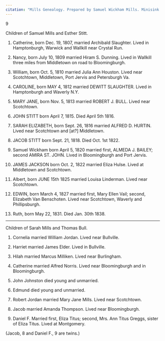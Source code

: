 ```yaml
---
citation: "Mills Genealogy. Prepared by Samuel Wickham Mills. Minisink Valley Historical Society, Port Jervis NY, p9. Used with permission."
---
```

9

Children of Samuel Mills and Esther Stitt.

1. Catherine, born Dec. 19, 1807, married Archibald Slaughter. Lived in Hamptonburgh, Warwick and Wallkill near Crystal Run.

2. Nancy, born July 10, 1809 married Hiram S. Dunning. Lived in Wallkill three miles from Middletown on road to Bloomingburgh.

3. William, born Oct. 5, 1810 married Julia Ann Houston. Lived near Scotchtown, Middletown, Port Jervis and Petersburgh Va. 

4. CAROLINE, born MAY 4, 1812 married DEWITT SLAUGHTER. Lived in Hamptonburgh and Waverly N.Y.

5. MARY JANE, born Nov. 5, 1813 married ROBERT J. BULL. Lived near Scotchtown.

6. JOHN STITT born April 7, 1815. Died April 5th 1816.

7. SARAH ELIZABETH, born Sept. 26, 1816 married ALFRED D. HURTIN. Lived near Scotchtown and [at?] Middletown.

8. JACOB STITT born Sept. 21, 1818. Died Oct. 1st 1822.

9. Samuel Wickham born April 5, 1820 married first, ALMEDA J. BAILEY; second AMIRA ST. JOHN. Lived in Bloomingburgh and Port Jervis.

10. JAMES JACKSON born Oct. 2, 1822 married Eliza Hulse. Lived at Middletown and Scotchtown.

11. Albert, born JUNE 15th 1825 married Louisa Linderman. Lived near Scotchtown.

12. EDWIN, born March 4, 1827 married first, Mary Ellen Vail; second, Elizabeth Van Benschoten. Lived near Scotchtown, Waverly and Phillipsburgh.

13. Ruth, born May 22, 1831. Died Jan. 30th 1838.

-----

Children of Sarah Mills and Thomas Bull.

1. Cornelia married William Jordan. Lived near Bullville.

2. Harriet married James Elder. Lived in Bullville.

3. Hilah married Marcus Milliken. Lived near Burlingham.

4. Catherine married Alfred Norris. Lived near Bloomingburgh and in Bloomingburgh.

5. John Johnston died young and unmarried.

6. Edmund died young and unmarried.

7. Robert Jordan married Mary Jane Mills. Lived near Scotchtown.

8. Jacob married Amanda Thompson. Lived near Bloomingburgh.

9. Daniel F. Married first, Eliza Titus; second, Mrs. Ann Titus Greggs, sister of Eliza Titus. Lived at Montgomery.

(Jacob, 8 and Daniel F., 9 are twins.)
